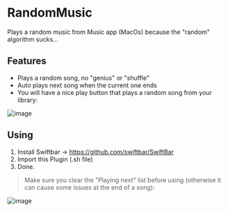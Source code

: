 # RandomMusic
Plays a random music from Music app (MacOs) because the "random" algorithm sucks...

## Features

- Plays a random song, no "genius" or "shuffle"
- Auto plays next song when the current one ends 
- You will have a nice play button that plays a random song from your library:

![image](https://user-images.githubusercontent.com/2103416/190409149-58eca33c-223e-4a81-bc7d-708e8b9d728c.png)



## Using

1. Install Swiftbar &rarr; https://github.com/swiftbar/SwiftBar
2. Import this Plugin (.sh file)
3. Done.

> Make sure you clear the "Playing next" list before using (otherwise it can cause some issues at the end of a song):

![image](https://user-images.githubusercontent.com/2103416/190409538-95e8201c-4551-42c1-8e9c-15a519c46c02.png)

